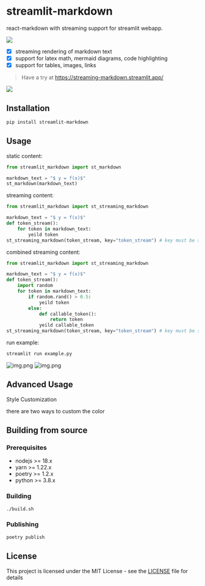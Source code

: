 # streamlit-markdown

react-markdown with streaming support for streamlit webapp.

![](./docs/streamlit-markdown.gif)

- [x] streaming rendering of markdown text
- [x] support for latex math, mermaid diagrams, code highlighting
- [x] support for tables, images, links

> Have a try at https://streaming-markdown.streamlit.app/

![](./docs/screenshot.png)

## Installation

```bash
pip install streamlit-markdown
```

## Usage

static content:

```python
from streamlit_markdown import st_markdown

markdown_text = "$ y = f(x)$"
st_markdown(markdown_text)
```

streaming content:

```python
from streamlit_markdown import st_streaming_markdown

markdown_text = "$ y = f(x)$"
def token_stream():
    for token in markdown_text:
        yeild token
st_streaming_markdown(token_stream, key="token_stream") # key must be set to prevent re-rendering
```

combined streaming content:

```python
from streamlit_markdown import st_streaming_markdown

markdown_text = "$ y = f(x)$"
def token_stream():
    import random
    for token in markdown_text:
        if random.rand() > 0.5:
            yeild token
        else:
            def callable_token():
                return token
            yeild callable_token
st_streaming_markdown(token_stream, key="token_stream") # key must be set to prevent re-rendering
```

run example:

```bash
streamlit run example.py
```

![img.png](./docs/a.png)
![img.png](./docs/b.png)

## Advanced Usage

Style Customization

there are two ways to custom the color 

## Building from source

### Prerequisites

- nodejs >= 18.x
- yarn >= 1.22.x
- poetry >= 1.2.x
- python >= 3.8.x

### Building

```bash
./build.sh
```

### Publishing

```bash
poetry publish
```

## License

This project is licensed under the MIT License - see the [LICENSE](LICENSE) file for details
